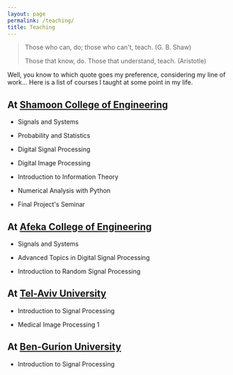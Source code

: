 ```yaml
---
layout: page
permalink: /teaching/
title: Teaching
---
```


> Those who can, do; those who can't, teach. (G. B. Shaw)
> 
> Those that know, do. Those that understand, teach. (Aristotle)

Well, you know to which quote goes my preference, considering my line of work... Here is a list of courses I taught at some point in my life.

## At [Shamoon College of Engineering](www.sce.ac.il)

* Signals and Systems

* Probability and Statistics

* Digital Signal Processing

* Digital Image Processing

* Introduction to Information Theory

* Numerical Analysis with Python

* Final Project's Seminar

## At [Afeka College of Engineering](www.afeka.ac.il)

* Signals and Systems

* Advanced Topics in Digital Signal Processing

* Introduction to Random Signal Processing

## At [Tel-Aviv University](www.tau.ac.il)

* Introduction to Signal Processing

* Medical Image Processing 1

## At [Ben-Gurion University](www.bgu.ac.il)

* Introduction to Signal Processing


